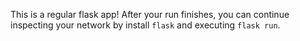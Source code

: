 This is a regular flask app! After your run finishes, you can continue inspecting your network by install `flask` and executing `flask run`.